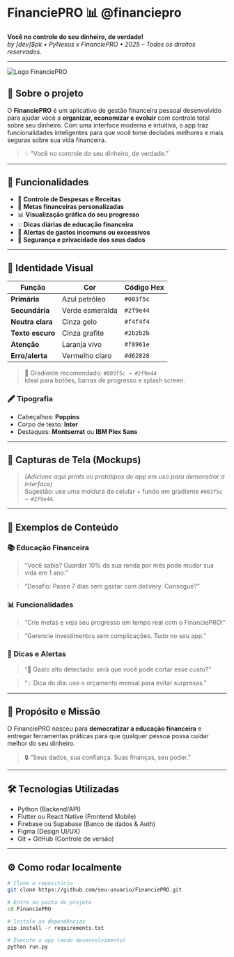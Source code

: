 # FinanciePRO 📊 @financiepro
**Você no controle do seu dinheiro, de verdade!**  
_by [dev]$pk • PyNexus x FinanciePRO • 2025 – Todos os direitos reservados._

---

![Logo FinanciePRO]([https://via.placeholder.com]https://i.imgur.com/A2n2cq3.png?text=FinanciePRO+Logo) <!-- Substitua pela URL real do logo -->

## 🚀 Sobre o projeto

O **FinanciePRO** é um aplicativo de gestão financeira pessoal desenvolvido para ajudar você a **organizar, economizar e evoluir** com controle total sobre seu dinheiro. Com uma interface moderna e intuitiva, o app traz funcionalidades inteligentes para que você tome decisões melhores e mais seguras sobre sua vida financeira.

> 💡 “Você no controle do seu dinheiro, de verdade.”

---

## 🎯 Funcionalidades

- 📅 **Controle de Despesas e Receitas**  
- 🎯 **Metas financeiras personalizadas**  
- 📊 **Visualização gráfica do seu progresso**  
- 💡 **Dicas diárias de educação financeira**  
- 🔔 **Alertas de gastos incomuns ou excessivos**  
- 🔐 **Segurança e privacidade dos seus dados**

---

## 🌈 Identidade Visual

| Função           | Cor             | Código Hex |
| ---------------- | --------------- | ---------- |
| **Primária**     | Azul petróleo   | `#003f5c`  |
| **Secundária**   | Verde esmeralda | `#2f9e44`  |
| **Neutra clara** | Cinza gelo      | `#f4f4f4`  |
| **Texto escuro** | Cinza grafite   | `#2b2b2b`  |
| **Atenção**      | Laranja vivo    | `#f8961e`  |
| **Erro/alerta**  | Vermelho claro  | `#d62828`  |

> 🎨 Gradiente recomendado: `#003f5c → #2f9e44`  
> Ideal para botões, barras de progresso e splash screen.

### 🖋 Tipografia

- Cabeçalhos: **Poppins**
- Corpo de texto: **Inter**
- Destaques: **Montserrat** ou **IBM Plex Sans**

---

## 📱 Capturas de Tela (Mockups)

> _(Adicione aqui prints ou protótipos do app em uso para demonstrar a interface)_  
> Sugestão: use uma moldura de celular + fundo em gradiente `#003f5c → #2f9e44`.

---

## 💬 Exemplos de Conteúdo

### 📚 Educação Financeira
> “Você sabia? Guardar 10% da sua renda por mês pode mudar sua vida em 1 ano.”

> “Desafio: Passe 7 dias sem gastar com delivery. Consegue?”

### 📊 Funcionalidades
> “Crie metas e veja seu progresso em tempo real com o FinanciePRO!”

> “Gerencie investimentos sem complicações. Tudo no seu app.”

### 🔔 Dicas e Alertas
> “🚨 Gasto alto detectado: será que você pode cortar esse custo?”

> “💡 Dica do dia: use o orçamento mensal para evitar surpresas.”

---

## 🧠 Propósito e Missão

O FinanciePRO nasceu para **democratizar a educação financeira** e entregar ferramentas práticas para que qualquer pessoa possa cuidar melhor do seu dinheiro.

> 🔒 “Seus dados, sua confiança. Suas finanças, seu poder.”

---

## 🛠 Tecnologias Utilizadas

- Python (Backend/API)
- Flutter ou React Native (Frontend Mobile)
- Firebase ou Supabase (Banco de dados & Auth)
- Figma (Design UI/UX)
- Git + GitHub (Controle de versão)

---

## ⚙️ Como rodar localmente

```bash
# Clone o repositório
git clone https://github.com/seu-usuario/FinanciePRO.git

# Entre na pasta do projeto
cd FinanciePRO

# Instale as dependências
pip install -r requirements.txt

# Execute o app (modo desenvolvimento)
python run.py
